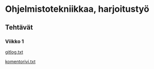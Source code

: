 # Ohjelmistotekniikkaa, harjoitustyö

## Tehtävät

### Viikko 1

[gitlog.txt](https://github.com/isokissa3/ot-harjoitustyo/blob/master/laskarit/viikko1/gitlog.txt)

[komentorivi.txt](https://github.com/isokissa3/ot-harjoitustyo/blob/master/laskarit/viikko1/komentorivi.txt)
